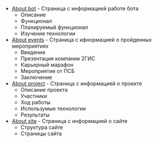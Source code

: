 - [About bot](https://github.com/Mark-Lender-241-3211/Practice_2025/blob/main/docs/About%20bot.md) - Страница с информацией работе бота
  - Описание
  - Функционал
  - Планируемый функционал
  - Изучение технологии
- [About events](https://github.com/Mark-Lender-241-3211/Practice_2025/blob/main/docs/About%20events.md) - Страница с ифнормацией о пройденных мероприятиях
  - Введение
  - Презентация компании 2ГИС
  - Карьерный марафон
  - Мероприятие от ПСБ
  - Заключение
- [About project](https://github.com/Mark-Lender-241-3211/Practice_2025/blob/main/docs/About%20project.md) - Страница с информацией о проекте
  - Описание проекта
  - Участники
  - Ход работы
  - Использумые технологии
  - Результаты
- [About site](https://github.com/Mark-Lender-241-3211/Practice_2025/blob/main/docs/About%20site.md) - Страница с информацией о сайте
  - Структура сайте
  - Страницы сайта 
